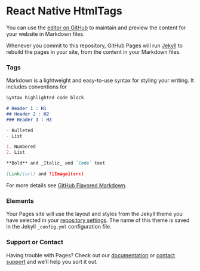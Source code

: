 # React Native HtmlTags

You can use the [editor on GitHub](https://github.com/Barelmusenga/react-native-htmltags/edit/gh-pages/index.md) to maintain and preview the content for your website in Markdown files.

Whenever you commit to this repository, GitHub Pages will run [Jekyll](https://jekyllrb.com/) to rebuild the pages in your site, from the content in your Markdown files.

### Tags

Markdown is a lightweight and easy-to-use syntax for styling your writing. It includes conventions for

```markdown
Syntax highlighted code block

# Header 1 : H1
## Header 2 : H2
### Header 3 : H3

- Bulleted
- List

1. Numbered
2. List

**Bold** and _Italic_ and `Code` text

[Link](url) and ![Image](src)
```

For more details see [GitHub Flavored Markdown](https://guides.github.com/features/mastering-markdown/).

### Elements

Your Pages site will use the layout and styles from the Jekyll theme you have selected in your [repository settings](https://github.com/Barelmusenga/react-native-htmltags/settings). The name of this theme is saved in the Jekyll `_config.yml` configuration file.

### Support or Contact

Having trouble with Pages? Check out our [documentation](https://help.github.com/categories/github-pages-basics/) or [contact support](https://github.com/contact) and we’ll help you sort it out.
